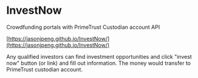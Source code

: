 # InvestNow
Crowdfunding portals with PrimeTrust Custodian account API 

[https://jasonjpeng.github.io/InvestNow/](https://jasonjpeng.github.io/InvestNow/)

Any qualified investors can find investment opportunities and click "invest now" button (or link) and fill out information. The money would transfer to PrimeTrust custodian account.


